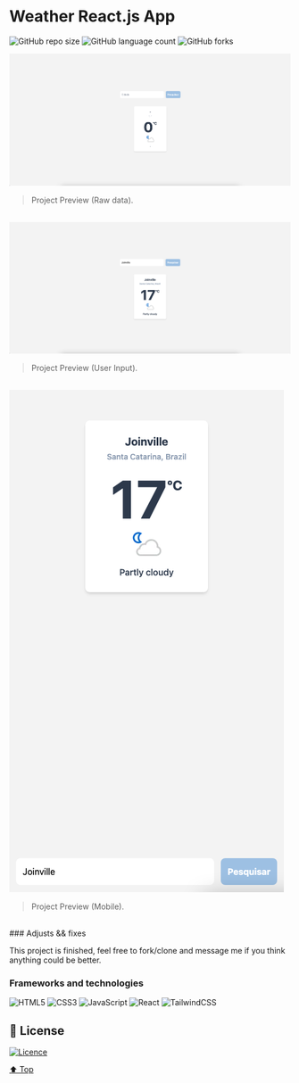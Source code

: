# Weather React.js App

![GitHub repo size](https://img.shields.io/github/repo-size/mmaachado/weather-react-app?style=for-the-badge)
![GitHub language count](https://img.shields.io/github/languages/count/mmaachado/weather-react-app?style=for-the-badge)
![GitHub forks](https://img.shields.io/github/forks/mmaachado/weather-react-app?style=for-the-badge)

<img src="/src/img/project-preview.png" alt="project-preview.png">

> Project Preview (Raw data).
<br>
<img src="/src/img/project-preview-alt.png" alt="project-preview-alt.png">

> Project Preview (User Input).
<br>
<img src="/src/img/project-preview-mobile.png" alt="project-preview-mobile.png">

> Project Preview (Mobile).
<br>
### Adjusts && fixes

<!-- - [x] Create App Structures;
- [x] Init ESLint;
- [x] Import Tailwind.css;
- [x] Create Development Branch;
- [x] Struct App;
- [x] Style App;
- [x] Test/Debug; -->

This project is finished, feel free to fork/clone and message me if you think anything could be better.

### Frameworks and technologies
![HTML5](https://img.shields.io/badge/html5-%23E34F26.svg?style=for-the-badge&logo=html5&logoColor=white)
![CSS3](https://img.shields.io/badge/css3-%231572B6.svg?style=for-the-badge&logo=css3&logoColor=white)
![JavaScript](https://img.shields.io/badge/javascript-%23323330.svg?style=for-the-badge&logo=javascript&logoColor=%23F7DF1E)
![React](https://img.shields.io/badge/react-%2320232a.svg?style=for-the-badge&logo=react&logoColor=%2361DAFB)
![TailwindCSS](https://img.shields.io/badge/tailwindcss-%2338B2AC.svg?style=for-the-badge&logo=tailwind-css&logoColor=white)

## 📝 License

[![Licence](https://img.shields.io/github/license/Ileriayo/markdown-badges?style=for-the-badge)](./LICENSE)


[⬆ Top](#Weather-React.js-App)<br>